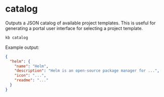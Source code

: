 # catalog

Outputs a JSON catalog of available project templates. This is useful for generating a portal user
interface for selecting a project template.

```bash
kb catalog
``` 

Example output:

```json
{
  "helm": {
    "name": "Helm",
    "description": "Helm is an open-source package manager for ...",
    "icon": "...",
    "readme": "..."
  }
}
```